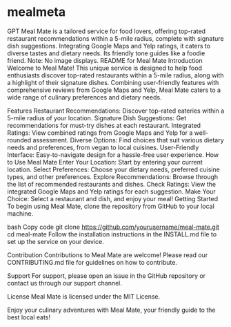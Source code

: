 # mealmeta
GPT Meal Mate is a tailored service for food lovers, offering top-rated restaurant recommendations within a 5-mile radius, complete with signature dish suggestions. Integrating Google Maps and Yelp ratings, it caters to diverse tastes and dietary needs. Its friendly tone guides like a foodie friend. Note: No image displays.
README for Meal Mate
Introduction
Welcome to Meal Mate! This unique service is designed to help food enthusiasts discover top-rated restaurants within a 5-mile radius, along with a highlight of their signature dishes. Combining user-friendly features with comprehensive reviews from Google Maps and Yelp, Meal Mate caters to a wide range of culinary preferences and dietary needs.

Features
Restaurant Recommendations: Discover top-rated eateries within a 5-mile radius of your location.
Signature Dish Suggestions: Get recommendations for must-try dishes at each restaurant.
Integrated Ratings: View combined ratings from Google Maps and Yelp for a well-rounded assessment.
Diverse Options: Find choices that suit various dietary needs and preferences, from vegan to local cuisines.
User-Friendly Interface: Easy-to-navigate design for a hassle-free user experience.
How to Use Meal Mate
Enter Your Location: Start by entering your current location.
Select Preferences: Choose your dietary needs, preferred cuisine types, and other preferences.
Explore Recommendations: Browse through the list of recommended restaurants and dishes.
Check Ratings: View the integrated Google Maps and Yelp ratings for each suggestion.
Make Your Choice: Select a restaurant and dish, and enjoy your meal!
Getting Started
To begin using Meal Mate, clone the repository from GitHub to your local machine.

bash
Copy code
git clone https://github.com/yourusername/meal-mate.git
cd meal-mate
Follow the installation instructions in the INSTALL.md file to set up the service on your device.

Contribution
Contributions to Meal Mate are welcome! Please read our CONTRIBUTING.md file for guidelines on how to contribute.

Support
For support, please open an issue in the GitHub repository or contact us through our support channel.

License
Meal Mate is licensed under the MIT License.

Enjoy your culinary adventures with Meal Mate, your friendly guide to the best local eats!




